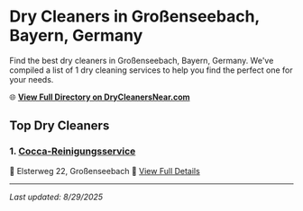 # Dry Cleaners in Großenseebach, Bayern, Germany

Find the best dry cleaners in Großenseebach, Bayern, Germany. We've compiled a list of 1 dry cleaning services to help you find the perfect one for your needs.

🌐 **[View Full Directory on DryCleanersNear.com](https://drycleanersnear.com/city/Germany/Bayern/Gro%C3%9Fenseebach)**

## Top Dry Cleaners

### 1. [Cocca-Reinigungsservice](https://drycleanersnear.com/dryCleaner/68b10a65f5ec332d9a7bdd6c/cocca-reinigungsservice)
📍 Elsterweg 22, Großenseebach
🔗 [View Full Details](https://drycleanersnear.com/dryCleaner/68b10a65f5ec332d9a7bdd6c/cocca-reinigungsservice)


---

*Last updated: 8/29/2025*
